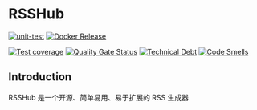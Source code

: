 # RSSHub

[![unit-test](https://github.com/Soontao/RSSHub/actions/workflows/unit-test.yml/badge.svg)](https://github.com/Soontao/RSSHub/actions/workflows/unit-test.yml)
[![Docker Release](https://github.com/Soontao/RSSHub/actions/workflows/docker-release.yml/badge.svg)](https://github.com/Soontao/RSSHub/actions/workflows/docker-release.yml)

[![Test coverage](https://img.shields.io/codecov/c/github/Soontao/RSSHub.svg?style=flat)](https://codecov.io/github/Soontao/RSSHub?branch=master)
[![Quality Gate Status](https://sonarcloud.io/api/project_badges/measure?project=Soontao_RSSHub&metric=alert_status)](https://sonarcloud.io/dashboard?id=Soontao_RSSHub)
[![Technical Debt](https://sonarcloud.io/api/project_badges/measure?project=Soontao_RSSHub&metric=sqale_index)](https://sonarcloud.io/dashboard?id=Soontao_RSSHub)
[![Code Smells](https://sonarcloud.io/api/project_badges/measure?project=Soontao_RSSHub&metric=code_smells)](https://sonarcloud.io/dashboard?id=Soontao_RSSHub)

## Introduction

RSSHub 是一个开源、简单易用、易于扩展的 RSS 生成器


